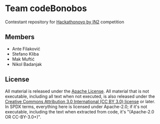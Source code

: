 # Team codeBonobos

Contestant repository for [Hackathonovo by IN2](http://hackathonovo.in2.hr/) competition


## Members
- Ante Filaković
- Stefano Kliba
- Mak Muftić
- Nikol Badanjak

## License

All material is released under the [Apache License](./LICENSE).
All material that is not executable, including all text when not executed,
is also released under the
[Creative Commons Attribution 3.0 International (CC BY 3.0) license](https://creativecommons.org/licenses/by/3.0/) or later.
In SPDX terms, everything here is licensed under Apache-2.0;
if it's not executable, including the text when extracted from code, it's
"(Apache-2.0 OR CC-BY-3.0+)".
